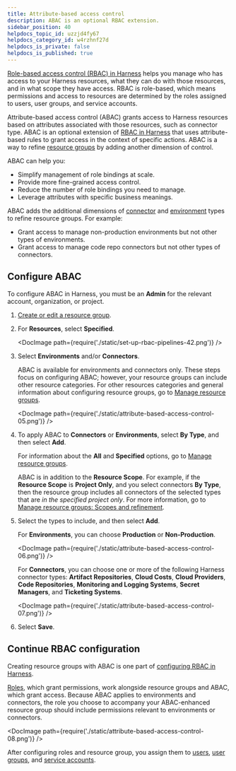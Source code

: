 ```yaml
---
title: Attribute-based access control
description: ABAC is an optional RBAC extension.
sidebar_position: 40
helpdocs_topic_id: uzzjd4fy67
helpdocs_category_id: w4rzhnf27d
helpdocs_is_private: false
helpdocs_is_published: true
---
```


[Role-based access control (RBAC) in Harness](/docs/platform/role-based-access-control/rbac-in-harness) helps you manage who has access to your Harness resources, what they can do with those resources, and in what scope they have access. RBAC is role-based, which means permissions and access to resources are determined by the roles assigned to users, user groups, and service accounts.

Attribute-based access control (ABAC) grants access to Harness resources based on attributes associated with those resources, such as connector type. ABAC is an optional extension of [RBAC in Harness](./rbac-in-harness.md) that uses attribute-based rules to grant access in the context of specific actions. ABAC is a way to refine [resource groups](./add-resource-groups.md) by adding another dimension of control.

ABAC can help you:

* Simplify management of role bindings at scale.
* Provide more fine-grained access control.
* Reduce the number of role bindings you need to manage.
* Leverage attributes with specific business meanings.

ABAC adds the additional dimensions of [connector](/docs/category/connectors) and [environment](/docs/continuous-delivery/x-platform-cd-features/environments/environment-overview) types to refine resource groups. For example:

* Grant access to manage non-production environments but not other types of environments.
* Grant access to manage code repo connectors but not other types of connectors.

## Configure ABAC

To configure ABAC in Harness, you must be an **Admin** for the relevant account, organization, or project.

1. [Create or edit a resource group](./add-resource-groups.md).
2. For **Resources**, select **Specified**.

   <!-- ![](./static/set-up-rbac-pipelines-42.png) -->

   <DocImage path={require('./static/set-up-rbac-pipelines-42.png')} />

3. Select **Environments** and/or **Connectors**.

   ABAC is available for environments and connectors only. These steps focus on configuring ABAC; however, your resource groups can include other resource categories. For other resources categories and general information about configuring resource groups, go to [Manage resource groups](./add-resource-groups.md).

   <!-- ![](./static/attribute-based-access-control-05.png) -->

   <DocImage path={require('./static/attribute-based-access-control-05.png')} />

4. To apply ABAC to **Connectors** or **Environments**, select **By Type**, and then select **Add**.

   For information about the **All** and **Specified** options, go to [Manage resource groups](./add-resource-groups.md).

   ABAC is in addition to the **Resource Scope**. For example, if the **Resource Scope** is **Project Only**, and you select connectors **By Type**, then the resource group includes all connectors of the selected types that are *in the specified project only*. For more information, go to [Manage resource groups: Scopes and refinement](./add-resource-groups.md#scopes-and-refinement).

5. Select the types to include, and then select **Add**.

   For **Environments**, you can choose **Production** or **Non-Production**.

   <!-- ![](./static/attribute-based-access-control-06.png) -->

   <DocImage path={require('./static/attribute-based-access-control-06.png')} />

   For **Connectors**, you can choose one or more of the following Harness connector types: **Artifact Repositories**, **Cloud Costs**, **Cloud Providers**, **Code Repositories**, **Monitoring and Logging Systems**, **Secret Managers**, and **Ticketing Systems**.

   <!-- ![](./static/attribute-based-access-control-07.png) -->

   <DocImage path={require('./static/attribute-based-access-control-07.png')} />

6. Select **Save**.

## Continue RBAC configuration

Creating resource groups with ABAC is one part of [configuring RBAC in Harness](./rbac-in-harness.md#configure-rbac-in-harness).

[Roles](./add-manage-roles.md), which grant permissions, work alongside resource groups and ABAC, which grant access. Because ABAC applies to environments and connectors, the role you choose to accompany your ABAC-enhanced resource group should include permissions relevant to environments or connectors.

<!-- ![](./static/attribute-based-access-control-08.png) -->

<DocImage path={require('./static/attribute-based-access-control-08.png')} />

After configuring roles and resource group, you assign them to [users](./add-users.md), [user groups](./add-user-groups.md), and [service accounts](./add-and-manage-service-account.md).
